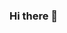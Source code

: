### Hi there 👋

<!--
**armanpartovi/armanpartovi** is a ✨ _special_ ✨ repository because its `README.md` (this file) appears on your GitHub profile.
I am just starting to get into the world of Tech, coding & developing. This is my challenge.
-->
